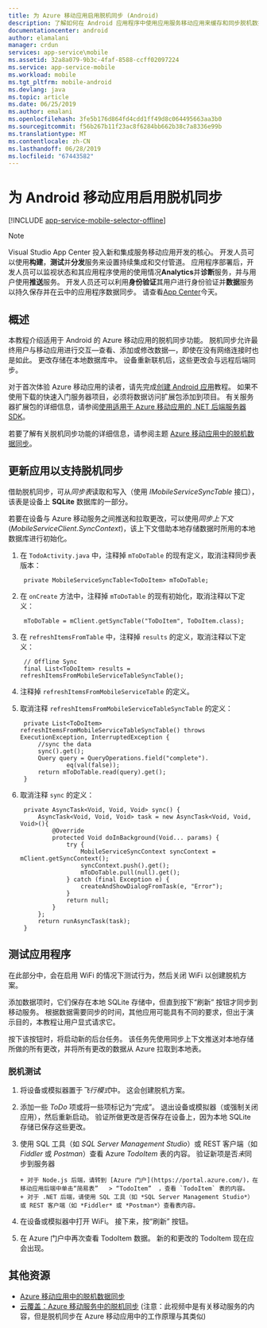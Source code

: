 ```yaml
---
title: 为 Azure 移动应用启用脱机同步 (Android)
description: 了解如何在 Android 应用程序中使用应用服务移动应用来缓存和同步脱机数据
documentationcenter: android
author: elamalani
manager: crdun
services: app-service\mobile
ms.assetid: 32a8a079-9b3c-4faf-8588-ccff02097224
ms.service: app-service-mobile
ms.workload: mobile
ms.tgt_pltfrm: mobile-android
ms.devlang: java
ms.topic: article
ms.date: 06/25/2019
ms.author: emalani
ms.openlocfilehash: 3fe5b176d864fd4cdd1ff49d8c064495663aa3b0
ms.sourcegitcommit: f56b267b11f23ac8f6284bb662b38c7a8336e99b
ms.translationtype: MT
ms.contentlocale: zh-CN
ms.lasthandoff: 06/28/2019
ms.locfileid: "67443582"
---
```

# <a name="enable-offline-sync-for-your-android-mobile-app"></a>为 Android 移动应用启用脱机同步
[!INCLUDE [app-service-mobile-selector-offline](../../includes/app-service-mobile-selector-offline.md)]

> [!NOTE]
> Visual Studio App Center 投入新和集成服务移动应用开发的核心。 开发人员可以使用**构建**，**测试**并**分发**服务来设置持续集成和交付管道。 应用程序部署后，开发人员可以监视状态和其应用程序使用的使用情况**Analytics**并**诊断**服务，并与用户使用**推送**服务。 开发人员还可以利用**身份验证**其用户进行身份验证并**数据**服务以持久保存并在云中的应用程序数据同步。 请查看[App Center](https://appcenter.ms/?utm_source=zumo&utm_campaign=app-service-mobile-android-get-started-offline-data)今天。
>

## <a name="overview"></a>概述
本教程介绍适用于 Android 的 Azure 移动应用的脱机同步功能。 脱机同步允许最终用户与移动应用进行交互&mdash;查看、添加或修改数据&mdash;，即使在没有网络连接时也是如此。 更改存储在本地数据库中。 设备重新联机后，这些更改会与远程后端同步。

对于首次体验 Azure 移动应用的读者，请先完成[创建 Android 应用]教程。 如果不使用下载的快速入门服务器项目，必须将数据访问扩展包添加到项目。 有关服务器扩展包的详细信息，请参阅[使用适用于 Azure 移动应用的 .NET 后端服务器 SDK](app-service-mobile-dotnet-backend-how-to-use-server-sdk.md)。

若要了解有关脱机同步功能的详细信息，请参阅主题 [Azure 移动应用中的脱机数据同步]。

## <a name="update-the-app-to-support-offline-sync"></a>更新应用以支持脱机同步
借助脱机同步，可从*同步表*读取和写入（使用 *IMobileServiceSyncTable* 接口），该表是设备上 **SQLite** 数据库的一部分。

若要在设备与 Azure 移动服务之间推送和拉取更改，可以使用*同步上下文* (*MobileServiceClient.SyncContext*)，该上下文借助本地存储数据时所用的本地数据库进行初始化。

1. 在 `TodoActivity.java` 中，注释掉 `mToDoTable` 的现有定义，取消注释同步表版本：
   
        private MobileServiceSyncTable<ToDoItem> mToDoTable;
2. 在 `onCreate` 方法中，注释掉 `mToDoTable` 的现有初始化，取消注释以下定义：
   
        mToDoTable = mClient.getSyncTable("ToDoItem", ToDoItem.class);
3. 在 `refreshItemsFromTable` 中，注释掉 `results` 的定义，取消注释以下定义：
   
        // Offline Sync
        final List<ToDoItem> results = refreshItemsFromMobileServiceTableSyncTable();
4. 注释掉 `refreshItemsFromMobileServiceTable` 的定义。
5. 取消注释 `refreshItemsFromMobileServiceTableSyncTable` 的定义：
   
        private List<ToDoItem> refreshItemsFromMobileServiceTableSyncTable() throws ExecutionException, InterruptedException {
            //sync the data
            sync().get();
            Query query = QueryOperations.field("complete").
                    eq(val(false));
            return mToDoTable.read(query).get();
        }
6. 取消注释 `sync` 的定义：
   
        private AsyncTask<Void, Void, Void> sync() {
            AsyncTask<Void, Void, Void> task = new AsyncTask<Void, Void, Void>(){
                @Override
                protected Void doInBackground(Void... params) {
                    try {
                        MobileServiceSyncContext syncContext = mClient.getSyncContext();
                        syncContext.push().get();
                        mToDoTable.pull(null).get();
                    } catch (final Exception e) {
                        createAndShowDialogFromTask(e, "Error");
                    }
                    return null;
                }
            };
            return runAsyncTask(task);
        }

## <a name="test-the-app"></a>测试应用程序
在此部分中，会在启用 WiFi 的情况下测试行为，然后关闭 WiFi 以创建脱机方案。

添加数据项时，它们保存在本地 SQLite 存储中，但直到按下“刷新”  按钮才同步到移动服务。 根据数据需要同步的时间，其他应用可能具有不同的要求，但出于演示目的，本教程让用户显式请求它。

按下该按钮时，将启动新的后台任务。 该任务先使用同步上下文推送对本地存储所做的所有更改，并将所有更改的数据从 Azure 拉取到本地表。

### <a name="offline-testing"></a>脱机测试
1. 将设备或模拟器置于*飞行模式*中。 这会创建脱机方案。
2. 添加一些 *ToDo* 项或将一些项标记为“完成”。 退出设备或模拟器（或强制关闭应用），然后重新启动。 验证所做更改是否保存在设备上，因为本地 SQLite 存储已保存这些更改。
3. 使用 SQL 工具（如 *SQL Server Management Studio*）或 REST 客户端（如 *Fiddler* 或 *Postman*）查看 Azure *TodoItem* 表的内容。 验证新项是否*未*同步到服务器
   
       + 对于 Node.js 后端，请转到 [Azure 门户](https://portal.azure.com/)，在移动应用后端中单击“简易表”   > “TodoItem”  ，查看 `TodoItem` 表的内容。
       + 对于 .NET 后端，请使用 SQL 工具（如 *SQL Server Management Studio*）或 REST 客户端（如 *Fiddler* 或 *Postman*）查看表内容。
4. 在设备或模拟器中打开 WiFi。 接下来，按“刷新”  按钮。
5. 在 Azure 门户中再次查看 TodoItem 数据。 新的和更改的 TodoItem 现在应会出现。

## <a name="additional-resources"></a>其他资源
* [Azure 移动应用中的脱机数据同步]
* [云覆盖：Azure 移动服务中的脱机同步] \(注意：此视频中是有关移动服务的内容，但是脱机同步在 Azure 移动应用中的工作原理与其类似\)

<!-- URLs. -->

[Azure 移动应用中的脱机数据同步]: app-service-mobile-offline-data-sync.md

[创建 Android 应用]: app-service-mobile-android-get-started.md

[云覆盖：Azure 移动服务中的脱机同步]: https://channel9.msdn.com/Shows/Cloud+Cover/Episode-155-Offline-Storage-with-Donna-Malayeri
[Azure Friday: Offline-enabled apps in Azure Mobile Services]: https://azure.microsoft.com/documentation/videos/azure-mobile-services-offline-enabled-apps-with-donna-malayeri/

